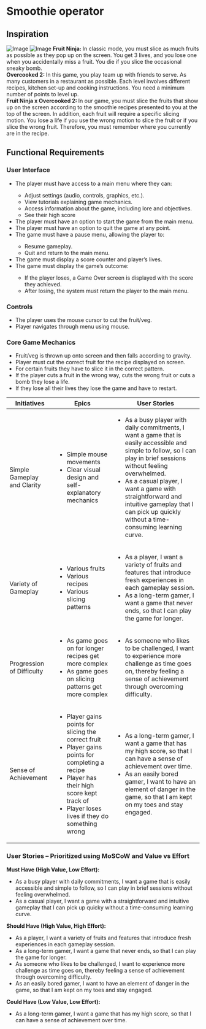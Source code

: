 <h1>Smoothie operator</h1>
<h2>Inspiration</h2>

![Image](https://github.com/user-attachments/assets/e55f852b-d12c-4d90-a209-17e4959c81bb)
![Image](https://github.com/user-attachments/assets/ab5f880f-5ccb-4560-a3c8-340989f9356c)
<strong>Fruit Ninja: </strong>In classic mode, you must slice as much fruits as possible as they pop up on the screen. You get 3 lives, and you lose one when you accidentally miss a fruit. You die if you slice the occasional sneaky bomb.<br>
<strong>Overcooked 2: </strong>In this game, you play team up with friends to serve. As many customers in a restaurant as possible. Each level involves different recipes, kitchen set-up and cooking instructions. You need a minimum number of points to level up.<br>
<strong>Fruit Ninja x Overcooked 2: </strong>In our game, you must slice the fruits that show up on the screen according to the smoothie recipes presented to you at the top of the screen. In addition, each fruit will require a specific slicing motion. You lose a life if you use the wrong motion to slice the fruit or if you slice the wrong fruit. Therefore, you must remember where you currently are in the recipe.

<h2>Functional Requirements</h2>
<h3>User Interface</h3>
<ul>
  <li>The player must have access to a main menu where they can:</li>
    <ul>
      <li>Adjust settings (audio, controls, graphics, etc.).</li>
      <li>View tutorials explaining game mechanics.</li>
      <li>Access information about the game, including lore and objectives.</li>
      <li>See their high score</li>
    </ul>
  <li>The player must have an option to start the game from the main menu.</li>
  <li>The player must have an option to quit the game at any point.</li>
  <li>The game must have a pause menu, allowing the player to:</li>
    <ul>
      <li>Resume gameplay.</li>
      <li>Quit and return to the main menu.</li>
    </ul>
  <li>The game must display a score counter and player’s lives.</li>
  <li>The game must display the game’s outcome:</li>
  <ul>
    <li>If the player loses, a Game Over screen is displayed with the score they achieved.</li>
    <li>After losing, the system must return the player to the main menu.</li>
  </ul>
</ul>

<h3>Controls</h3>
<ul>
  <li>The player uses the mouse cursor to cut the fruit/veg.</li>
  <li>Player navigates through menu using mouse.</li>
</ul>

<h3>Core Game Mechanics</h3>
<ul>
  <li>Fruit/veg is thrown up onto screen and then falls according to gravity.</li>
  <li>Player must cut the correct fruit for the recipe displayed on screen.</li>
  <li>For certain fruits they have to slice it in the correct pattern.</li>
  <li>If the player cuts a fruit in the wrong way, cuts the wrong fruit or cuts a bomb they lose a life.</li>
  <li>If they lose all their lives they lose the game and have to restart.</li>
</ul>

<table>
        <thead>
            <tr>
                <th>Initiatives</th>
                <th>Epics</th>
                <th>User Stories</th>
            </tr>
        </thead>
        <tbody>
            <tr>
                <td>Simple Gameplay and Clarity</td>
                <td>
                    <ul>
                        <li>Simple mouse movements</li>
                        <li>Clear visual design and self-explanatory mechanics</li>
                    </ul>
                </td>
                <td>
                    <ul>
                        <li>As a busy player with daily commitments, I want a game that is easily accessible and simple to follow, so I can play in brief sessions without feeling overwhelmed.</li>
                        <li>As a casual player, I want a game with straightforward and intuitive gameplay that I can pick up quickly without a time-consuming learning curve.</li>
                    </ul>
                </td>
            </tr>
            <tr>
                <td>Variety of Gameplay</td>
                <td>
                    <ul>
                        <li>Various fruits</li>
                        <li>Various recipes</li>
                        <li>Various slicing patterns</li>
                    </ul>
                </td>
                <td>
                    <ul>
                        <li>As a player, I want a variety of fruits and features that introduce fresh experiences in each gameplay session.</li>
                        <li>As a long-term gamer, I want a game that never ends, so that I can play the game for longer.</li>
                    </ul>
                </td>
            </tr>
            <tr>
                <td>Progression of Difficulty</td>
                <td>
                    <ul>
                        <li>As game goes on for longer recipes get more complex</li>
                        <li>As game goes on slicing patterns get more complex</li>
                    </ul>
                </td>
                <td>
                    <ul>
                        <li>As someone who likes to be challenged, I want to experience more challenge as time goes on, thereby feeling a sense of achievement through overcoming difficulty.</li>
                    </ul>
                </td>
            </tr>
            <tr>
                <td>Sense of Achievement</td>
                <td>
                    <ul>
                        <li>Player gains points for slicing the correct fruit</li>
                        <li>Player gains points for completing a recipe</li>
                        <li>Player has their high score kept track of</li>
                        <li>Player loses lives if they do something wrong</li>
                    </ul>
                </td>
                <td>
                    <ul>
                        <li>As a long-term gamer, I want a game that has my high score, so that I can have a sense of achievement over time.</li>
                        <li>As an easily bored gamer, I want to have an element of danger in the game, so that I am kept on my toes and stay engaged.</li>
                    </ul>
                </td>
            </tr>
        </tbody>
    </table>

<h3>User Stories – Prioritized using MoSCoW and Value vs Effort</h3>
<strong>Must Have (High Value, Low Effort):</strong><br>
<ul>
  <li>As a busy player with daily commitments, I want a game that is easily accessible and simple to follow, so I can play in brief sessions without feeling overwhelmed.</li>
  <li>As a casual player, I want a game with a straightforward and intuitive gameplay that I can pick up quicky without a time-consuming learning curve.</li>
</ul>
<strong>Should Have (High Value, High Effort):</strong><br>
<ul>
  <li>As a player, I want a variety of fruits and features that introduce fresh experiences in each gameplay session.</li>
  <li>As a long-term gamer, I want a game that never ends, so that I can play the game for longer.</li>
  <li>As someone who likes to be challenged, I want to experience more challenge as time goes on, thereby feeling a sense of achievement through overcoming difficulty.</li>
  <li>As an easily bored gamer, I want to have an element of danger in the game, so that I am kept on my toes and stay engaged.</li>
</ul>
<strong>Could Have (Low Value, Low Effort):</strong><br>
<ul>
  <li>As a long-term gamer, I want a game that has my high score, so that I can have a sense of achievement over time.</li>
</ul>
